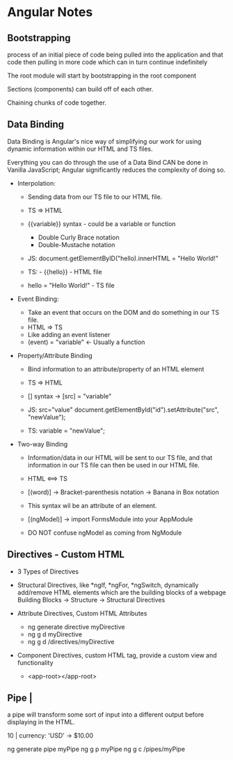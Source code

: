 
# Angular Notes

## Bootstrapping

process of an initial piece of code being pulled into the application and that code then pulling in more code which can in turn continue indefinitely

The root module will start by bootstrapping in the root component

Sections (components) can build off of each other.

Chaining chunks of code together.


## Data Binding
Data Binding is Angular's nice way of simplifying our work for using dynamic information within our HTML and TS files.

Everything you can do through the use of a Data Bind CAN be done in Vanilla JavaScript; Angular significantly reduces the complexity of doing so.

- Interpolation:
	- Sending data from our TS file to our HTML file.
	- TS => HTML
	- {{variable}} syntax - could be a variable or function
		- Double Curly Brace notation
		- Double-Mustache notation
	
	- JS: document.getElementByID("hello).innerHTML = "Hello World!"

	- TS: - {{hello}}		- HTML file
	- hello = "Hello World!"	- TS file

- Event Binding:
	- Take an event that occurs on the DOM and do something in our TS file.
	- HTML => TS
	- Like adding an event listener
	- (event) = "variable" <- Usually a function

- Property/Attribute Binding
	- Bind information to an attribute/property of an HTML element
	- TS => HTML
	- [] syntax	-> [src] = "variable"

	- JS: src="value"
		document.getElementById("id").setAttribute("src", "newValue");
		
	- TS: variable = "newValue";


- Two-way Binding
	- Information/data in our HTML will be sent to our TS file, and that information in our TS file can then be used in our HTML file.
	- HTML <==> TS
		
	- [(word)]		-> Bracket-parenthesis notation
				-> Banana in Box notation

	- This syntax wil be an attribute of an element.
	- [(ngModel)]	-> import FormsModule into your AppModule
	- DO NOT confuse ngModel as coming from NgModule


## Directives - Custom HTML

- 3 Types of Directives

- Structural Directives, like \*ngIf, \*ngFor, \*ngSwitch, dynamically add/remove HTML elements which are the building blocks of a webpage
	Building Blocks -> Structure -> Structural Directives

- Attribute Directives, Custom HTML Attributes
	- ng generate directive myDirective
	- ng g d myDirective
	- ng g d /directives/myDirective

- Component Directives, custom HTML tag, provide a custom view and functionality
	- \<app-root\>\</app-root\>


## Pipe |

a pipe will transform some sort of input into a different output before displaying in the HTML.

10 | currency: 'USD'	->	$10.00

ng generate pipe myPipe
ng g p myPipe
ng g c /pipes/myPipe




